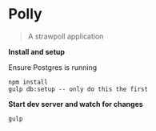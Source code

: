 # Polly

> A strawpoll application

__Install and setup__

Ensure Postgres is running

```
npm install
gulp db:setup -- only do this the first
```

__Start dev server and watch for changes__

```
gulp
```
